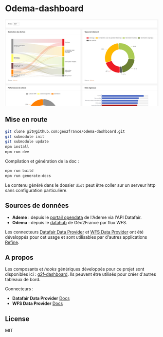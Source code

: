 # Odema-dashboard

![](screenshot1.png)

## Mise en route

```bash
git clone git@github.com:geo2france/odema-dashboard.git
git submodule init
git submodule update
npm install
npm run dev
```

Compilation et génération de la doc : 
```bash
npm run build
npm run generate-docs
```


Le contenu généré dans le dossier `dist` peut être coller sur un serveur http sans configuration particulière.


## Sources de données

- **Ademe** : depuis le [portail opendata](https://data.ademe.fr/) de l'Ademe via l'API Datafair.
- **Odema** : depuis le [datahub](https://www.geo2france.fr/datahub/search?q=odema) de Géo2France par flux WFS.

Les connecteurs [Datafair Data Provider](https://github.com/geo2france/refine-datafair) et [WFS Data Provider](https://github.com/geo2france/refine-wfs) ont été développés pour cet usage et sont utilisables par d'autres applications [Refine](https://github.com/refinedev/refine).



## A propos

Les composants et _hooks_ génériques développés pour ce projet sont disponibles ici : [g2f-dashboard](https://github.com/geo2france/g2f-dashboard). Ils peuvent être utilisés pour créer d'autres tableaux de bord.

Connecteurs :
- **Datafair Data Provider** [Docs](https://github.com/geo2france/refine-datafair)
- **WFS Data Provider** [Docs](https://github.com/geo2france/refine-wfs)


## License

MIT
